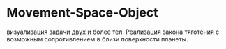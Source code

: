 # Movement-Space-Object

визуализация задачи двух и более тел. Реализация закона тяготения с возможным сопротивлением в близи поверхности планеты.
